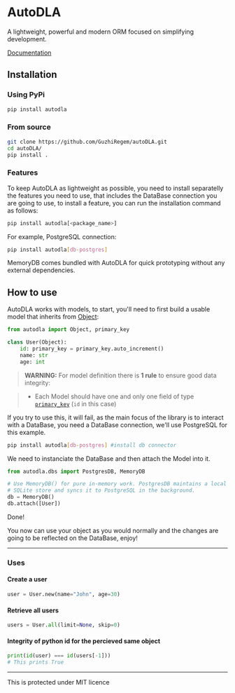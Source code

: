# AutoDLA

A lightweight, powerful and modern ORM focused on simplifying development.

[Documentation](https://autoDLA.readthedocs.io/en/latest/)

## Installation

### Using PyPi
```bash
pip install autodla
```

### From source
```bash
git clone https://github.com/GuzhiRegem/autoDLA.git
cd autoDLA/
pip install .
```

### Features

To keep AutoDLA as lightweight as possible, you need to install separatelly the features you need to use, that includes the DataBase connection you are going to use, to install a feature, you can run the installation command as follows:
```bash
pip install autodla[<package_name>]
```
For example, PostgreSQL connection:
```bash
pip install autodla[db-postgres]
```
MemoryDB comes bundled with AutoDLA for quick prototyping without any external
dependencies.

## How to use

AutoDLA works with models, to start, you'll need to first build a usable model that inherits from [Object](reference/object.md):
```python
from autodla import Object, primary_key

class User(Object):
    id: primary_key = primary_key.auto_increment()
    name: str
    age: int
```
> **WARNING:** For model definition there is **1 rule** to ensure good data integrity:

> - Each Model should have one and only one field of type [`primary_key`](reference/primary_key.md) (`id` in this case)

If you try to use this, it will fail, as the main focus of the library is to interact with a DataBase, you need a DataBase connection, we'll use PostgreSQL for this example.

```bash
pip install autodla[db-postgres] #install db connector
```

We need to instanciate the DataBase and then attach the Model into it.

```python
from autodla.dbs import PostgresDB, MemoryDB

# Use MemoryDB() for pure in-memory work. PostgresDB maintains a local
# SQLite store and syncs it to PostgreSQL in the background.
db = MemoryDB()
db.attach([User])
```

Done!

You now can use your object as you would normally and the changes are going to be reflected on the DataBase, enjoy!

---

### Uses

#### Create a user
```python
user = User.new(name="John", age=30)
```

#### Retrieve all users
```python
users = User.all(limit=None, skip=0)
```

#### Integrity of python id for the percieved same object
```python
print(id(user) === id(users[-1]))
# This prints True
```

---

This is protected under MIT licence
